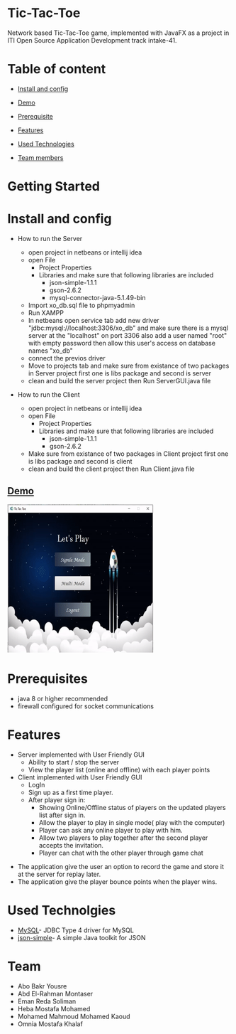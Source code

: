 # Tic-Tac-Toe
Network based Tic-Tac-Toe game, implemented with JavaFX as a project in ITI Open Source Application Development track intake-41.

# Table of content

* [Install and config](#)

* [Demo](#)

* [Prerequisite](#)

* [Features](#)

* [Used Technologies](#)

* [Team members](#)

# Getting Started
# Install and config
* How to run the Server
  - open project in netbeans or intellij idea
  - open File
    - Project Properties
    - Libraries and make sure that following libraries are included
        - json-simple-1.1.1
        - gson-2.6.2
        - mysql-connector-java-5.1.49-bin
   - Import xo_db.sql file to phpmyadmin
   - Run XAMPP
   - In netbeans open service tab  add new driver "jdbc:mysql://localhost:3306/xo_db" and make sure there is a mysql server at the "localhost" on port 3306 also add a user named "root" with empty password then allow this user's access on database names "xo_db"
   - connect the previos driver
   - Move to projects tab and make sure from existance of two packages in Server project first one is libs package and second is server
   - clean and build the server project then Run ServerGUI.java file
   
 * How to run the Client
    - open project in netbeans or intellij idea
    - open File
      - Project Properties
      - Libraries and make sure that following libraries are included
          - json-simple-1.1.1
          - gson-2.6.2
    - Make sure from existance of two packages in Client project first one is libs package and second is client
   - clean and build the client project then Run Client.java file
## [Demo](https://drive.google.com/file/d/1eHO6xEs0CjBr6oCaYjRK4kw3a83UucfK/view?usp=sharing)

![picture](Demo.gif)
                                                
# Prerequisites
* java 8 or higher recommended
* firewall configured for socket communications

# Features
* Server implemented with User Friendly GUI
  - Ability to start / stop the server
  - View the player list (online and offline) with each player points
* Client implemented with User Friendly GUI
  - LogIn
  - Sign up as a first time player.
  - After player sign in:
      - Showing Online/Offline status of players on the updated players list after sign in.
      - Allow the player to play in single mode( play with the computer)
      - Player can ask any online player to play with him.
      - Allow two players to play together after the second player accepts the invitation.
      - Player can chat with the other player through game chat
 - The application give the user an option to record the game and store it at the server for replay later.
 - The application give the player bounce points when the player wins.
 # Used Technolgies
 - [MySQL](https://dev.mysql.com/downloads/connector/j/)- JDBC Type 4 driver for MySQL
 - [json-simple](https://code.google.com/archive/p/json-simple/)- A simple Java toolkit for JSON
 
 # Team
 - Abo Bakr Yousre
 - Abd El-Rahman Montaser
 - Eman Reda Soliman
 - Heba Mostafa Mohamed
 - Mohamed Mahmoud Mohamed Kaoud 
 - Omnia Mostafa Khalaf
 
 
   
